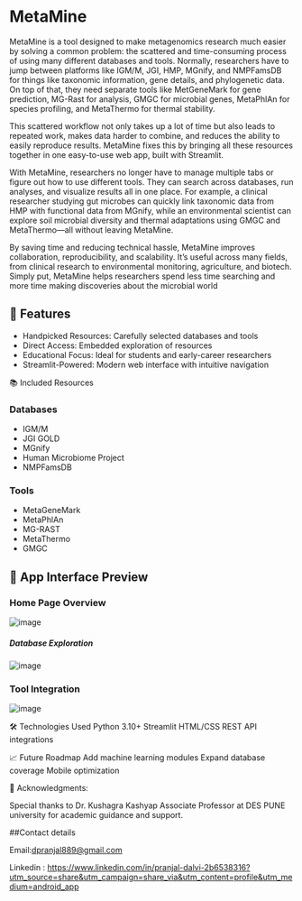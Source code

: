 # MetaMine
MetaMine is a tool designed to make metagenomics research much easier by solving a common problem: the scattered and time-consuming process of using many different databases and tools. Normally, researchers have to jump between platforms like IGM/M, JGI, HMP, MGnify, and NMPFamsDB for things like taxonomic information, gene details, and phylogenetic data. On top of that, they need separate tools like MetGeneMark for gene prediction, MG-Rast for analysis, GMGC for microbial genes, MetaPhlAn for species profiling, and MetaThermo for thermal stability.

This scattered workflow not only takes up a lot of time but also leads to repeated work, makes data harder to combine, and reduces the ability to easily reproduce results. MetaMine fixes this by bringing all these resources together in one easy-to-use web app, built with Streamlit.

With MetaMine, researchers no longer have to manage multiple tabs or figure out how to use different tools. They can search across databases, run analyses, and visualize results all in one place. For example, a clinical researcher studying gut microbes can quickly link taxonomic data from HMP with functional data from MGnify, while an environmental scientist can explore soil microbial diversity and thermal adaptations using GMGC and MetaThermo—all without leaving MetaMine.

By saving time and reducing technical hassle, MetaMine improves collaboration, reproducibility, and scalability. It’s useful across many fields, from clinical research to environmental monitoring, agriculture, and biotech. Simply put, MetaMine helps researchers spend less time searching and more time making discoveries about the microbial world

## 🌟 Features

- Handpicked Resources: Carefully selected databases and tools
- Direct Access: Embedded exploration of resources
- Educational Focus: Ideal for students and early-career researchers
- Streamlit-Powered: Modern web interface with intuitive navigation

📚 Included Resources

### Databases
- IGM/M
- JGI GOLD
- MGnify
- Human Microbiome Project
- NMPFamsDB
  
 ### Tools
- MetaGeneMark
- MetaPhlAn
- MG-RAST
- MetaThermo
- GMGC


## 📸 App Interface Preview

### Home Page Overview 
![image](https://github.com/user-attachments/assets/df7fc69b-f934-47e8-8085-85f77f6cb2c3)
##### Database Exploration 
![image](https://github.com/user-attachments/assets/4e40a770-0c87-422d-8aa1-8b0de460f44b)
### Tool Integration 
![image](https://github.com/user-attachments/assets/974def82-0467-48b4-9b8d-e4b2bd3bd321)



🛠️ Technologies Used
Python 3.10+
Streamlit
HTML/CSS
REST API integrations

📈 Future Roadmap
Add machine learning modules
Expand database coverage
Mobile optimization

👥 Acknowledgments:

Special thanks to Dr. Kushagra Kashyap  Associate Professor at DES PUNE university for academic guidance and support.

##Contact details


Email:dpranjal889@gmail.com


Linkedin : https://www.linkedin.com/in/pranjal-dalvi-2b6538316?utm_source=share&utm_campaign=share_via&utm_content=profile&utm_medium=android_app


